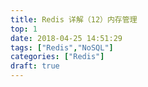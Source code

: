 ```yaml
---
title: Redis 详解（12）内存管理
top: 1
date: 2018-04-25 14:51:29
tags: ["Redis","NoSQL"]
categories: ["Redis"]
draft: true
---
```

